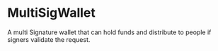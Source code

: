 # MultiSigWallet
A multi Signature wallet that can hold funds and distribute to people if signers validate the request.
